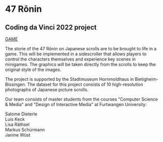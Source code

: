 # 47 Rōnin
## Coding da Vinci 2022 project  
  
[GAME](https://keckluis.github.io/47Ronin/WebGLBuilds/01/index.html)  
  
The storie of the 47 Rōnin on Japanese scrolls are to be brought to life in a game. This will be implemented in a sidescroller that allows players to control the characters themselves and experience key scenes in minigames. The graphics will be taken directly from the scrolls to keep the original style of the images.

The project is supported by the Stadtmuseum Hornmoldhaus in Bietigheim-Bissingen. The dataset for this project consists of 10 high-resolution photographs of Japanese picture scrolls.

Our team consists of master students from the courses "Computer Science & Media" and "Design of Interactive Media" at Furtwangen University:

Salome Dieterle  
Luis Keck  
Lisa Räthsel  
Markus Schürmann  
Janine Wüst  
